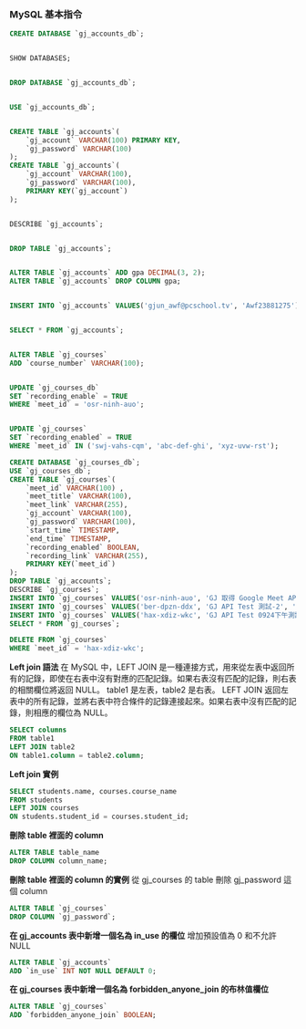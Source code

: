 ### MySQL 基本指令

```sql
CREATE DATABASE `gj_accounts_db`;


SHOW DATABASES;


DROP DATABASE `gj_accounts_db`;


USE `gj_accounts_db`;


CREATE TABLE `gj_accounts`(
	`gj_account` VARCHAR(100) PRIMARY KEY,
    `gj_password` VARCHAR(100)
);
CREATE TABLE `gj_accounts`(
	`gj_account` VARCHAR(100),
    `gj_password` VARCHAR(100),
    PRIMARY KEY(`gj_account`)
);


DESCRIBE `gj_accounts`;


DROP TABLE `gj_accounts`;


ALTER TABLE `gj_accounts` ADD gpa DECIMAL(3, 2);
ALTER TABLE `gj_accounts` DROP COLUMN gpa;


INSERT INTO `gj_accounts` VALUES('gjun_awf@pcschool.tv', 'Awf23881275');


SELECT * FROM `gj_accounts`;


ALTER TABLE `gj_courses`
ADD `course_number` VARCHAR(100);


UPDATE `gj_courses_db`
SET `recording_enable` = TRUE
WHERE `meet_id` = 'osr-ninh-auo';


UPDATE `gj_courses`
SET `recording_enabled` = TRUE
WHERE `meet_id` IN ('swj-vahs-cqm', 'abc-def-ghi', 'xyz-uvw-rst');

```

```sql
CREATE DATABASE `gj_courses_db`;
USE `gj_courses_db`;
CREATE TABLE `gj_courses`(
	`meet_id` VARCHAR(100) ,
    `meet_title` VARCHAR(100),
    `meet_link` VARCHAR(255),
    `gj_account` VARCHAR(100),
    `gj_password` VARCHAR(100),
    `start_time` TIMESTAMP,
    `end_time` TIMESTAMP,
    `recording_enabled` BOOLEAN,
    `recording_link` VARCHAR(255),
    PRIMARY KEY(`meet_id`)
);
DROP TABLE `gj_accounts`;
DESCRIBE `gj_courses`;
INSERT INTO `gj_courses` VALUES('osr-ninh-auo', 'GJ 取得 Google Meet API', 'https://meet.google.com/osr-ninh-auo', 'gjun_awf@pcschool.tv', 'Awf23881275', '2024-09-23 17:30:00', '2024-09-23 18:00:00', TRUE, 'https://drive.google.com/file/d/1XUtdfsnBBUhnnLzKkGXdswe934xvfJ_7/view?usp=drive_link');
INSERT INTO `gj_courses` VALUES('ber-dpzn-ddx', 'GJ API Test 測試-2', 'https://meet.google.com/ber-dpzn-ddx', 'gjun_awf@pcschool.tv', 'Awf23881275', '2024-09-24 11:10:00', '2024-09-24 11:50:00', FALSE, NULL);
INSERT INTO `gj_courses` VALUES('hax-xdiz-wkc', 'GJ API Test 0924下午測試', 'https://meet.google.com/hax-xdiz-wkc', 'gjun_awf@pcschool.tv', 'Awf23881275', '2024-09-24 13:25:00', '2024-09-24 14:55:00', TRUE, 'https://drive.google.com/file/d/1c63pwYHhQQFfHqvTWqnzomm288C8kLjx/view');
SELECT * FROM `gj_courses`;

DELETE FROM `gj_courses`
WHERE `meet_id` = 'hax-xdiz-wkc';
```

**Left join 語法**
在 MySQL 中，LEFT JOIN 是一種連接方式，用來從左表中返回所有的記錄，即使在右表中沒有對應的匹配記錄。如果右表沒有匹配的記錄，則右表的相關欄位將返回 NULL。
table1 是左表，table2 是右表。
LEFT JOIN 返回左表中的所有記錄，並將右表中符合條件的記錄連接起來。如果右表中沒有匹配的記錄，則相應的欄位為 NULL。

```sql
SELECT columns
FROM table1
LEFT JOIN table2
ON table1.column = table2.column;
```

**Left join 實例**

```sql
SELECT students.name, courses.course_name
FROM students
LEFT JOIN courses
ON students.student_id = courses.student_id;
```

**刪除 table 裡面的 column**

```sql
ALTER TABLE table_name
DROP COLUMN column_name;

```

**刪除 table 裡面的 column 的實例**
從 gj_courses 的 table 刪除 gj_password 這個 column

```sql
ALTER TABLE `gj_courses`
DROP COLUMN `gj_password`;
```

**在 gj_accounts 表中新增一個名為 in_use 的欄位**
增加預設值為 0 和不允許 NULL

```sql
ALTER TABLE `gj_accounts`
ADD `in_use` INT NOT NULL DEFAULT 0;
```

**在 gj_courses 表中新增一個名為 forbidden_anyone_join 的布林值欄位**

```sql
ALTER TABLE `gj_courses`
ADD `forbidden_anyone_join` BOOLEAN;
```
